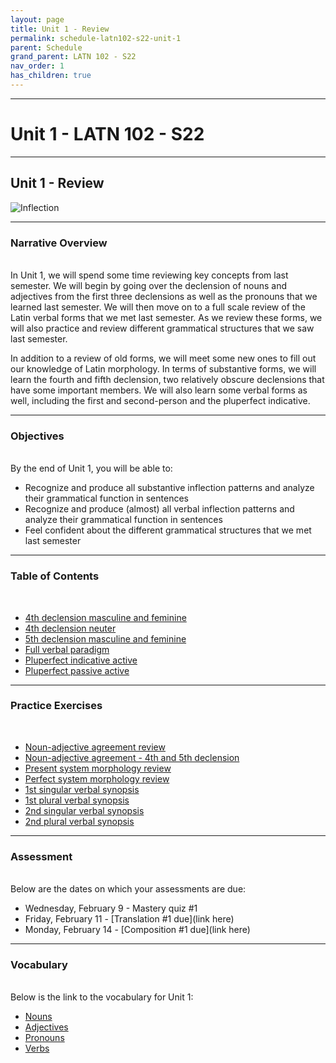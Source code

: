 ```yaml
---
layout: page
title: Unit 1 - Review
permalink: schedule-latn102-s22-unit-1
parent: Schedule
grand_parent: LATN 102 - S22
nav_order: 1
has_children: true
---
```

***

# Unit 1 - LATN 102 - S22

***

## Unit 1 - Review

![Inflection](https://images.squarespace-cdn.com/content/v1/55a8033ae4b07e2e8e936394/1535553189958-R2FVERW3CO1PIWZNGLGN/Latin+I+and+II+endings+of+all+declensions+morphology+chart+paradigms+.jpg)

***

### Narrative Overview
&nbsp;  
In Unit 1, we will spend some time reviewing key concepts from last semester. We will begin by going over the declension of nouns and adjectives from the first three declensions as well as the pronouns that we learned last semester. We will then move on to a full scale review of the Latin verbal forms that we met last semester. As we review these forms, we will also practice and review different grammatical structures that we saw last semester.

In addition to a review of old forms, we will meet some new ones to fill out our knowledge of Latin morphology. In terms of substantive forms, we will learn the fourth and fifth declension, two relatively obscure declensions that have some important members. We will also learn some verbal forms as well, including the first and second-person and the pluperfect indicative.

***

### Objectives
&nbsp;  
By the end of Unit 1, you will be able to:

- Recognize and produce all substantive inflection patterns and analyze their grammatical function in sentences
- Recognize and produce (almost) all verbal inflection patterns and analyze their grammatical function in sentences
- Feel confident about the different grammatical structures that we met last semester

***

### Table of Contents
&nbsp;
- [4th declension masculine and feminine](https://lingualatina.github.io/textbook/reference/nouns-paradigms/#fourth-declension-masculinefeminine)
- [4th declension neuter](https://lingualatina.github.io/textbook/reference/nouns-paradigms/#fourth-declension-neuter)
- [5th declension masculine and feminine](https://lingualatina.github.io/textbook/reference/nouns-paradigms/#fifth-declension-masculinefeminine)
- [Full verbal paradigm](https://lingualatina.github.io/textbook/reference/verbs-paradigms/#regular-verbs---paradigms)
- [Pluperfect indicative active](https://lingualatina.github.io/textbook/reference/verbs-paradigms/#regular-verbs---paradigms)
- [Pluperfect passive active](https://lingualatina.github.io/textbook/reference/verbs-paradigms/#pluperfect-passive-indicative)

***

### Practice Exercises
&nbsp;
- [Noun-adjective agreement review](https://observablehq.com/@dominicmachado/noun-adjective-decelnsion)
- [Noun-adjective agreement - 4th and 5th declension](https://observablehq.com/@dominicmachado/noun-adjective-declension-4th-and-5th-declension-nouns)
- [Present system morphology review](https://observablehq.com/@dominicmachado/verb-review)
- [Perfect system morphology review](https://observablehq.com/@dominicmachado/perfect-system-verb-review)
- [1st singular verbal synopsis](https://observablehq.com/@dominicmachado/1st-person-plural-synopsis)
- [1st plural verbal synopsis](https://observablehq.com/@dominicmachado/1st-person-plural-synopsis)
- [2nd singular verbal synopsis](https://observablehq.com/@dominicmachado/2nd-person-singular-synopsis)
- [2nd plural verbal synopsis](https://observablehq.com/@dominicmachado/2nd-plural-singular-synopsis)

***

### Assessment
&nbsp;  
Below are the dates on which your assessments are due:
- Wednesday, February 9 - Mastery quiz #1
- Friday, February 11 - [Translation #1 due](link here)
- Monday, February 14 - [Composition #1 due](link here)

***

### Vocabulary
&nbsp;  
Below is the link to the vocabulary for Unit 1:

- [Nouns](https://dominicmachado.github.io/schedule-latn102-s22-unit-1-vocabulary-nouns)
- [Adjectives](https://dominicmachado.github.io/schedule-latn102-s22-unit-1-vocabulary-adjectives)
- [Pronouns](https://dominicmachado.github.io/schedule-latn102-s22-unit-1-vocabulary-pronouns)
- [Verbs](https://dominicmachado.github.io/schedule-latn102-s22-unit-1-vocabulary-verbs)
